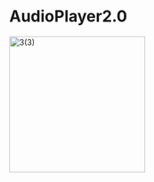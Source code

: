 # AudioPlayer2.0
<img width="244" alt="3(3)" src="https://user-images.githubusercontent.com/123885099/234776116-909be5e6-70e2-455b-8d95-cbf596961997.png">
